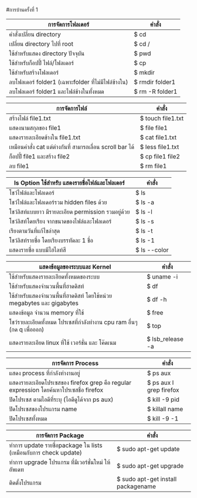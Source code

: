#การบ้านครั้งที่ 1

การจัดการโฟลเดอร์        | คำสั่ง
-----------------------|-----
คำสั่งเปลี่ยน directory    |  $ cd
เปลี่ยน directory ไปที่ root  | $ cd /
ใช้สำหรับแสดง directory ปัจจุบัน| $ pwd
ใช้สำหรับก็อปปี้ ไฟล์/โฟลเดอร์ | $ cp
ใช้สำหรับสร้างโฟลเดอร์ | $ mkdir
ลบโฟลเดอร์ folder1 (เฉพาะfolder ที่ไม่มีไฟล์ข้างใน) | $ rmdir folder1
ลบโฟลเดอร์ folder1 และไฟล์ข้างในทั้งหมด | $ rm -R folder1

การจัดการไฟล์        | คำสั่ง
-----------------------|-----
สร้างไฟล์ file1.txt | $ touch file1.txt
แสดงนามสกุลของ file1 | $ file file1
แสดงรายละเอียดข้างใน file1.txt | $ cat file1.txt
เหมือนคำสั่ง cat แต่ต่างกันที่ สามารถเลื่อน scroll bar ได้ | $ less file1.txt
ก็อปปี้ file1 และสร้าง file2 | $ cp file1 file2
ลบ file1 | $ rm file1

ls Option ใช้สำหรับ แสดงรายชื่อไฟล์และโฟลเดอร์       | คำสั่ง
-----------------------|-----
โชว์ไฟล์และโฟลเดอร์ | $ ls
โชว์ไฟล์และโฟลเดอร์รวม hidden files ด้วย | $ ls -a
โชว์ลิสท์แบบยาว มีรายละเอียด permission รวมอยู่ด้วย | $ ls -l
โชว์ลิสท์โดยเรียง จากขนาดของไฟล์และโฟลเดอร์ | $ ls -s
เรียงตามวันที่แก้ไขล่าสุด | $ ls -t
โชว์ลิสท์รายชื่อ โดยเรียงบรรทัดละ 1 ชื่อ | $ ls -1
แสดงรายชื่อ แบบมีไฮไลท์สี | $ ls --color

แสดงข้อมูลของระบบและ Kernel      | คำสั่ง
-----------------------|-----
ใช้สำหรับแสดงรายละเอียดทั้งหมดของระบบ | $ uname -i
ใช้สำหรับแสดงจำนวนพื้นที่ฮาดดิสท์ | $ df
ใช้สำหรับแสดงจำนวนพื้นที่ฮาดดิสท์ โดยใช้หน่วย megabytes และ gigabytes | $ df -h
แสดงข้อมูล จำนวน memory ที่ใช้ | $ free
โชว์รายละเอียดทั้งหมด โปรเซสที่กำลังทำงาน cpu ram อื่นๆ (กด q เพื่อออก) | $ top
แสดงรายละเอียด linux ที่ใช้ เวอร์ชั่น และ โค๊ดเนม | $ lsb_release -a

การจัดการ Process      | คำสั่ง
-----------------------|-----
แสดง process ที่กำลังทำงานอยู่ | $ ps aux
แสดงรายละเอียดโปรเซสของ firefox grep คือ regular expression โดยค้นหาโปรเซสชื่อ firefox | $ ps aux l grep firefox
ปิดโปรเซส ตามไอดีที่ระบุ (ไอดีดูได้จาก ps aux) | $ kill -9 pid
ปิดโปรเซสของโปรแกรม name | $ killall name
ปิดโปรเซสทั้งหมด | $ kill -9 -1

การจัดการ Package      | คำสั่ง
-----------------------|----
ทำการ update รายชื่อpackage ใน lists (เหมือนกับการ check update) | $ sudo apt-get update
ทำการ upgrade โปรแกรม ที่มีเวอร์ชั่นใหม่ ให้อัพเดท | $ sudo apt-get upgrade
ติดตั้งโปรแกรม | $ sudo apt-get install packagename
